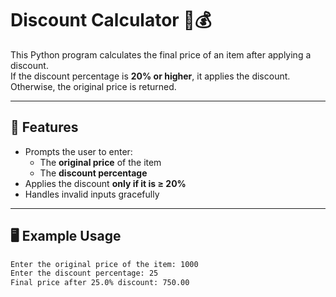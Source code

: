# Discount Calculator 🛒💰

This Python program calculates the final price of an item after applying a discount.  
If the discount percentage is **20% or higher**, it applies the discount. Otherwise, the original price is returned.

---

## 📌 Features
- Prompts the user to enter:
  - The **original price** of the item
  - The **discount percentage**
- Applies the discount **only if it is ≥ 20%**
- Handles invalid inputs gracefully

---

## 🖥️ Example Usage

```bash
Enter the original price of the item: 1000
Enter the discount percentage: 25
Final price after 25.0% discount: 750.00
